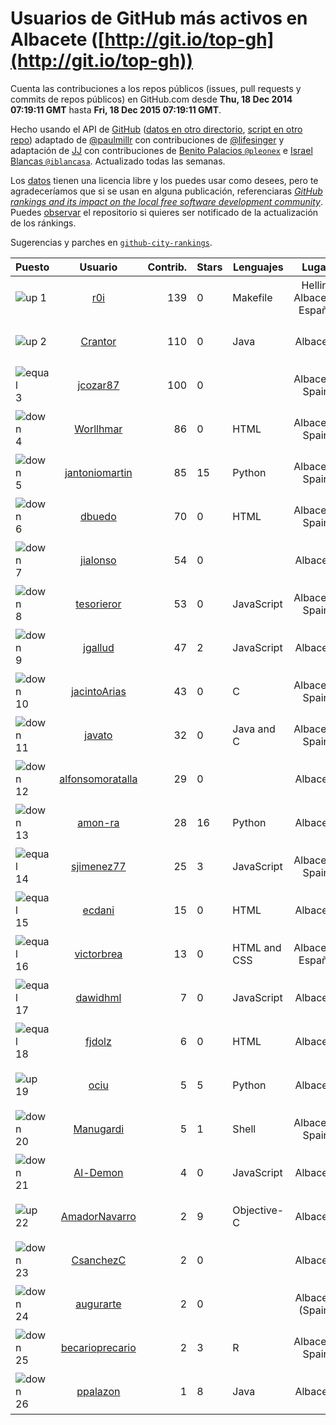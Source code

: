 
# Usuarios de GitHub más activos en Albacete ([http://git.io/top-gh](http://git.io/top-gh))



  Cuenta las contribuciones a los repos públicos (issues, pull requests y commits de repos públicos) en GitHub.com desde  **Thu, 18 Dec 2014 07:19:11 GMT** hasta **Fri, 18 Dec 2015 07:19:11 GMT**.

  Hecho usando el API de [GitHub](http://github.com) ([datos en otro directorio](https://github.com/JJ/top-github-users-data/tree/master/data), [script en otro repo](https://github.com/JJ/github-city-rankings/blob/master/get-city.coffee)) adaptado de [@paulmillr](https://github.com/paulmillr) con contribuciones de [@lifesinger](https://github.com/lifesinger) y adaptación de [JJ](http://jj.github.io) con contribuciones de [Benito Palacios `@pleonex`](http://github.com/pleonex) e [Israel Blancas `@iblancasa`](https://github.com/iblancasa). Actualizado todas las semanas.

  Los [datos](https://github.com/JJ/top-github-users-data/tree/master/data) tienen una licencia libre y los puedes usar como desees, pero te agradeceríamos que si se usan en alguna publicación, referenciaras [*GitHub rankings and its impact on the local free software development community*](https://thewinnower.com/papers/github-rankings-and-its-impact-on-the-local-free-software-development-community). Puedes [observar](https://github.com/JJ/top-github-users-data/subscription) el repositorio si quieres ser notificado de la actualización de los ránkings.

  Sugerencias y parches en [`github-city-rankings`](http://github.com/JJ/github-city-rankings).


| Puesto   |  Usuario  |Contrib.| Stars | Lenguajes   |      Lugar      |  Avatar  |
|----------|:---------:|-------:|-------|-------------|:---------------:|----------|
|![up](https://raw.githubusercontent.com/JJ/github-city-rankings/master/img/up.gif) 1 | [r0i](https://github.com/r0i) | 139 | 0 | Makefile | Hellin, Albacete, España | <img src='https://avatars2.githubusercontent.com/u/5457573?v=3&s=64' width="64" title='DarkSideTeam'> |
|![up](https://raw.githubusercontent.com/JJ/github-city-rankings/master/img/up.gif) 2 | [Crantor](https://github.com/Crantor) | 110 | 0 | Java | Albacete | <img src='https://avatars3.githubusercontent.com/u/15078416?v=3&s=64' width="64" title='Jorge D. Laborda'> |
|![equal](https://raw.githubusercontent.com/JJ/github-city-rankings/master/img/equal.gif) 3 | [jcozar87](https://github.com/jcozar87) | 100 | 0 |  | Albacete, Spain | <img src='https://avatars1.githubusercontent.com/u/9693217?v=3&s=64' width="64" title='Javier Cózar del Olmo'> |
|![down](https://raw.githubusercontent.com/JJ/github-city-rankings/master/img/down.gif) 4 | [Worllhmar](https://github.com/Worllhmar) | 86 | 0 | HTML | Albacete, Spain | <img src='https://avatars3.githubusercontent.com/u/5214869?v=3&s=64' width="64" title='Manuel'> |
|![down](https://raw.githubusercontent.com/JJ/github-city-rankings/master/img/down.gif) 5 | [jantoniomartin](https://github.com/jantoniomartin) | 85 | 15 | Python | Albacete, Spain | <img src='https://avatars1.githubusercontent.com/u/439759?v=3&s=64' width="64" title='Jose Antonio Martin Prieto'> |
|![down](https://raw.githubusercontent.com/JJ/github-city-rankings/master/img/down.gif) 6 | [dbuedo](https://github.com/dbuedo) | 70 | 0 | HTML | Albacete, Spain | <img src='https://avatars1.githubusercontent.com/u/5249948?v=3&s=64' width="64" title='David Buedo'> |
|![down](https://raw.githubusercontent.com/JJ/github-city-rankings/master/img/down.gif) 7 | [jialonso](https://github.com/jialonso) | 54 | 0 |  | Albacete | <img src='https://avatars3.githubusercontent.com/u/9167780?v=3&s=64' width="64" title='Juan Ignacio Alonso-Barba'> |
|![down](https://raw.githubusercontent.com/JJ/github-city-rankings/master/img/down.gif) 8 | [tesorieror](https://github.com/tesorieror) | 53 | 0 | JavaScript | Albacete, Spain | <img src='https://avatars3.githubusercontent.com/u/5547744?v=3&s=64' width="64" title='Ricardo Tesoriero'> |
|![down](https://raw.githubusercontent.com/JJ/github-city-rankings/master/img/down.gif) 9 | [jgallud](https://github.com/jgallud) | 47 | 2 | JavaScript | Albacete | <img src='https://avatars0.githubusercontent.com/u/5364288?v=3&s=64' width="64" title='Jose A. Gallud'> |
|![down](https://raw.githubusercontent.com/JJ/github-city-rankings/master/img/down.gif) 10 | [jacintoArias](https://github.com/jacintoArias) | 43 | 0 | C | Albacete, Spain | <img src='https://avatars1.githubusercontent.com/u/7511199?v=3&s=64' width="64" title='Jacinto Arias'> |
|![down](https://raw.githubusercontent.com/JJ/github-city-rankings/master/img/down.gif) 11 | [javato](https://github.com/javato) | 32 | 0 | Java and C | Albacete, Spain | <img src='https://avatars2.githubusercontent.com/u/8853295?v=3&s=64' width="64" title='Javier Roldán'> |
|![down](https://raw.githubusercontent.com/JJ/github-city-rankings/master/img/down.gif) 12 | [alfonsomoratalla](https://github.com/alfonsomoratalla) | 29 | 0 |  | Albacete | <img src='https://avatars1.githubusercontent.com/u/11650750?v=3&s=64' width="64" title='Alfonso Moratalla'> |
|![down](https://raw.githubusercontent.com/JJ/github-city-rankings/master/img/down.gif) 13 | [amon-ra](https://github.com/amon-ra) | 28 | 16 | Python | Albacete | <img src='https://avatars2.githubusercontent.com/u/1049676?v=3&s=64' width="64" title='Juan Ramón'> |
|![equal](https://raw.githubusercontent.com/JJ/github-city-rankings/master/img/equal.gif) 14 | [sjimenez77](https://github.com/sjimenez77) | 25 | 3 | JavaScript | Albacete, Spain | <img src='https://avatars3.githubusercontent.com/u/2870004?v=3&s=64' width="64" title='Santos Jiménez Linares'> |
|![equal](https://raw.githubusercontent.com/JJ/github-city-rankings/master/img/equal.gif) 15 | [ecdani](https://github.com/ecdani) | 15 | 0 | HTML | Albacete | <img src='https://avatars2.githubusercontent.com/u/4211293?v=3&s=64' width="64" title='Dani'> |
|![equal](https://raw.githubusercontent.com/JJ/github-city-rankings/master/img/equal.gif) 16 | [victorbrea](https://github.com/victorbrea) | 13 | 0 | HTML and CSS | Albacete, España | <img src='https://avatars3.githubusercontent.com/u/15610477?v=3&s=64' width="64" title='Víctor Manuel Brea Luján'> |
|![equal](https://raw.githubusercontent.com/JJ/github-city-rankings/master/img/equal.gif) 17 | [dawidhml](https://github.com/dawidhml) | 7 | 0 | JavaScript | Albacete | <img src='https://avatars2.githubusercontent.com/u/2924981?v=3&s=64' width="64" title='David Muñoz'> |
|![equal](https://raw.githubusercontent.com/JJ/github-city-rankings/master/img/equal.gif) 18 | [fjdolz](https://github.com/fjdolz) | 6 | 0 | HTML | Albacete | <img src='https://avatars3.githubusercontent.com/u/14316925?v=3&s=64' width="64" title='javier dolz'> |
|![up](https://raw.githubusercontent.com/JJ/github-city-rankings/master/img/up.gif) 19 | [ociu](https://github.com/ociu) | 5 | 5 | Python | Albacete | <img src='https://avatars3.githubusercontent.com/u/4182785?v=3&s=64' width="64" title='Oscar Ciudad'> |
|![down](https://raw.githubusercontent.com/JJ/github-city-rankings/master/img/down.gif) 20 | [Manugardi](https://github.com/Manugardi) | 5 | 1 | Shell | Albacete, Spain | <img src='https://avatars1.githubusercontent.com/u/10785921?v=3&s=64' width="64" title='Manu'> |
|![down](https://raw.githubusercontent.com/JJ/github-city-rankings/master/img/down.gif) 21 | [Al-Demon](https://github.com/Al-Demon) | 4 | 0 | JavaScript | Albacete | <img src='https://avatars1.githubusercontent.com/u/15776382?v=3&s=64' width="64" title='Al-Demon'> |
|![up](https://raw.githubusercontent.com/JJ/github-city-rankings/master/img/up.gif) 22 | [AmadorNavarro](https://github.com/AmadorNavarro) | 2 | 9 | Objective-C | Albacete | <img src='https://avatars3.githubusercontent.com/u/2777799?v=3&s=64' width="64" title='Amador Navarro Lucas'> |
|![down](https://raw.githubusercontent.com/JJ/github-city-rankings/master/img/down.gif) 23 | [CsanchezC](https://github.com/CsanchezC) | 2 | 0 |  | Albacete | <img src='https://avatars0.githubusercontent.com/u/8025600?v=3&s=64' width="64" title='Carlos Sánchez Cifuentes'> |
|![down](https://raw.githubusercontent.com/JJ/github-city-rankings/master/img/down.gif) 24 | [augurarte](https://github.com/augurarte) | 2 | 0 |  | Albacete (Spain) | <img src='https://avatars1.githubusercontent.com/u/1676126?v=3&s=64' width="64" title='Miguel Lopez'> |
|![down](https://raw.githubusercontent.com/JJ/github-city-rankings/master/img/down.gif) 25 | [becarioprecario](https://github.com/becarioprecario) | 2 | 3 | R | Albacete, Spain | <img src='https://avatars0.githubusercontent.com/u/7356250?v=3&s=64' width="64" title=''> |
|![down](https://raw.githubusercontent.com/JJ/github-city-rankings/master/img/down.gif) 26 | [ppalazon](https://github.com/ppalazon) | 1 | 8 | Java | Albacete | <img src='https://avatars3.githubusercontent.com/u/451795?v=3&s=64' width="64" title='Pablo Palazon'> |
